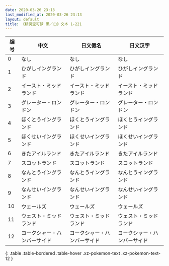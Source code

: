 ```yaml
---
date: 2020-03-26 23:13
last_modified_at: 2020-03-26 23:13
layout: default
title: 《精灵宝可梦 黑／白》文本 1-221
---
```

| 编号 | 中文 | 日文假名 | 日文汉字 |
| ---- | ---- | ---- | --- |
| 0 | なし | なし | なし |
| 1 | ひがしイングランド | ひがしイングランド | ひがしイングランド |
| 2 | イースト・ミッドランド | イースト・ミッドランド | イースト・ミッドランド |
| 3 | グレーター・ロンドン | グレーター・ロンドン | グレーター・ロンドン |
| 4 | ほくとうイングランド | ほくとうイングランド | ほくとうイングランド |
| 5 | ほくせいイングランド | ほくせいイングランド | ほくせいイングランド |
| 6 | きたアイルランド | きたアイルランド | きたアイルランド |
| 7 | スコットランド | スコットランド | スコットランド |
| 8 | なんとうイングランド | なんとうイングランド | なんとうイングランド |
| 9 | なんせいイングランド | なんせいイングランド | なんせいイングランド |
| 10 | ウェールズ | ウェールズ | ウェールズ |
| 11 | ウェスト・ミッドランド | ウェスト・ミッドランド | ウェスト・ミッドランド |
| 12 | ヨークシャー・ハンバーサイド | ヨークシャー・ハンバーサイド | ヨークシャー・ハンバーサイド |
{: .table .table-bordered .table-hover .xz-pokemon-text .xz-pokemon-text-12 }